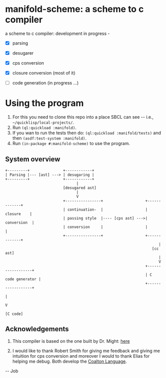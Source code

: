 # manifold-scheme: a scheme to c compiler

a scheme to c compiler: development in progress - 

- [x] parsing

- [x] desugarer

- [x] cps conversion

- [x] closure conversion (most of it)

- [ ] code generation (in progress ...)

# Using the program 

1. For this you need to clone this repo into a place SBCL can see -- i.e., `~/quicklisp/local-projects/`.
2. Run `(ql:quickload :manifold)`. 
3. If you wan to run the tests then do: `(ql:quickload :manifold/tests)` and then `(asdf:test-system :manifold)`.
5. Run `(in-package #:manifold-scheme)` to use the program.

## System overview

```
+---------+               +------------+
| Parsing |--- [ast] ---> | desugaring |
+---------+               +------------+
                                |
                          [desugared ast]
                                |
                                V
                          +----------------+                   +-------------+
                          | continuation-  |                   |  closure    |
                          | passing style  |---- [cps ast] --->| conversion  |
                          | conversion     |                   |             |
                          +----------------+                   +-------------+
                                                                     |
                                                                  [cc ast]
                                                                     |
                                                                     V
                                                               +------------------+
                                                               | C code generator |
                                                               +------------------+
                                                                        |
                                                                        V
                                                                      [C code]
```


## Acknowledgements
1. This compiler is based on the one built by Dr. Might:  [here](https://matt.might.net/articles/compiling-scheme-to-c/)

2. I would like to thank Robert Smith for giving me feedback and giving me intuition for cps conversion and moreover I would to thank Elias for helping me debug. Both develop the [Coalton Language](https://github.com/coalton-lang/coalton).



-- Job



